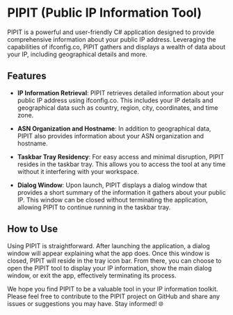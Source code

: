 # PIPIT (Public IP Information Tool)

PIPIT is a powerful and user-friendly C# application designed to provide comprehensive information about your public IP address. Leveraging the capabilities of ifconfig.co, PIPIT gathers and displays a wealth of data about your IP, including geographical details and more.

## Features

- **IP Information Retrieval**: PIPIT retrieves detailed information about your public IP address using ifconfig.co. This includes your IP details and geographical data such as country, region, city, coordinates, and time zone.

- **ASN Organization and Hostname**: In addition to geographical data, PIPIT also provides information about your ASN organization and hostname.

- **Taskbar Tray Residency**: For easy access and minimal disruption, PIPIT resides in the taskbar tray. This allows you to access the tool at any time without it interfering with your workspace.

- **Dialog Window**: Upon launch, PIPIT displays a dialog window that provides a short summary of the information it gathers about your public IP. This window can be closed without terminating the application, allowing PIPIT to continue running in the taskbar tray.

## How to Use

Using PIPIT is straightforward. After launching the application, a dialog window will appear explaining what the app does. Once this window is closed, PIPIT will reside in the tray icon bar. From there, you can choose to open the PIPIT tool to display your IP information, show the main dialog window, or exit the app, effectively terminating its process.

We hope you find PIPIT to be a valuable tool in your IP information toolkit. Please feel free to contribute to the PIPIT project on GitHub and share any issues or suggestions you may have. Stay informed! 🌐
